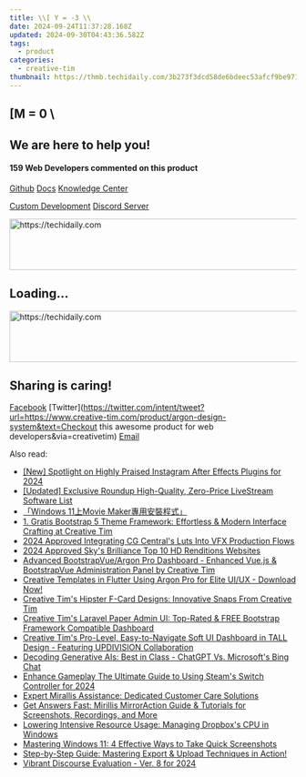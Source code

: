 ```yaml
---
title: \\[ Y = -3 \\
date: 2024-09-24T11:37:28.168Z
updated: 2024-09-30T04:43:36.582Z
tags:
  - product
categories:
  - creative-tim
thumbnail: https://thmb.techidaily.com/3b273f3dcd58de6bdeec53afcf9be971cffb1887a1cf9aa58c2806ddb93b59d9.jpg
---
```


## \[M = 0 \

## We are here to help you!

#### 159 Web Developers commented on this product

[Github](https://github.com/creativetimofficial/argon-design-system) [Docs](https://tools.techidaily.com/creative-tim/products/) [Knowledge Center](https://tools.techidaily.com/creative-tim/products/) 

[Custom Development](https://tools.techidaily.com/creative-tim/products/) [Discord Server](https://discord.com/invite/FhCJCaHdQa) 

<!-- affiliate ads begin -->
<a href="https://aligracehair.sjv.io/c/5597632/1948954/19272" target="_top" id="1948954">
  <img src="//a.impactradius-go.com/display-ad/19272-1948954" border="0" alt="https://techidaily.com" width="728" height="90"/>
</a>
<img height="0" width="0" src="https://aligracehair.sjv.io/i/5597632/1948954/19272" style="position:absolute;visibility:hidden;" border="0" />
<!-- affiliate ads end -->

## Loading...

<!-- affiliate ads begin -->
<a href="https://unicoeye.pxf.io/c/5597632/2134249/18498" target="_top" id="2134249">
  <img src="//a.impactradius-go.com/display-ad/18498-2134249" border="0" alt="https://techidaily.com" width="728" height="90"/>
</a>
<img height="0" width="0" src="https://unicoeye.pxf.io/i/5597632/2134249/18498" style="position:absolute;visibility:hidden;" border="0" />
<!-- affiliate ads end -->

## Sharing is caring!

[Facebook](https://www.facebook.com/sharer/sharer.php?u=https://www.creative-tim.com/product/argon-design-system?src=sdkpreparse) [Twitter](https://twitter.com/intent/tweet?url=https://www.creative-tim.com/product/argon-design-system&text=Checkout this awesome product for web developers&via=creativetim) [Email](https://tools.techidaily.com/creative-tim/products/)

<ins class="adsbygoogle"
     style="display:block"
     data-ad-format="autorelaxed"
     data-ad-client="ca-pub-7571918770474297"
     data-ad-slot="1223367746"></ins>

<ins class="adsbygoogle"
     style="display:block"
     data-ad-client="ca-pub-7571918770474297"
     data-ad-slot="8358498916"
     data-ad-format="auto"
     data-full-width-responsive="true"></ins>

<span class="atpl-alsoreadstyle">Also read:</span>
<div><ul>
<li><a href="https://instagram-video-recordings.techidaily.com/new-spotlight-on-highly-praised-instagram-after-effects-plugins-for-2024/"><u>[New] Spotlight on Highly Praised Instagram After Effects Plugins for 2024</u></a></li>
<li><a href="https://fox-links.techidaily.com/updated-exclusive-roundup-high-quality-zero-price-livestream-software-list/"><u>[Updated] Exclusive Roundup High-Quality, Zero-Price LiveStream Software List</u></a></li>
<li><a href="https://eaxpv-info.techidaily.com/windows-11movie-maker/"><u>「Windows 11上Movie Maker專用安裝程式」</u></a></li>
<li><a href="https://fox-shield.techidaily.com/1-gratis-bootstrap-5-theme-framework-effortless-and-modern-interface-crafting-at-creative-tim/"><u>1. Gratis Bootstrap 5 Theme Framework: Effortless & Modern Interface Crafting at Creative Tim</u></a></li>
<li><a href="https://extra-approaches.techidaily.com/2024-approved-integrating-cg-centrals-luts-into-vfx-production-flows/"><u>2024 Approved Integrating CG Central's Luts Into VFX Production Flows</u></a></li>
<li><a href="https://fox-blue.techidaily.com/2024-approved-skys-brilliance-top-10-hd-renditions-websites/"><u>2024 Approved Sky's Brilliance Top 10 HD Renditions Websites</u></a></li>
<li><a href="https://fox-shield.techidaily.com/advanced-bootstrapvueargon-pro-dashboard-enhanced-vuejs-and-bootstrapvue-administration-panel-by-creative-tim/"><u>Advanced BootstrapVue/Argon Pro Dashboard - Enhanced Vue.js & BootstrapVue Administration Panel by Creative Tim</u></a></li>
<li><a href="https://fox-shield.techidaily.com/creative-templates-in-flutter-using-argon-pro-for-elite-uiux-download-now/"><u>Creative Templates in Flutter Using Argon Pro for Elite UI/UX - Download Now!</u></a></li>
<li><a href="https://fox-shield.techidaily.com/creative-tims-hipster-f-card-designs-innovative-snaps-from-creative-tim/"><u>Creative Tim's Hipster F-Card Designs: Innovative Snaps From Creative Tim</u></a></li>
<li><a href="https://fox-shield.techidaily.com/creative-tims-laravel-paper-admin-ui-top-rated-and-free-bootstrap-framework-compatible-dashboard/"><u>Creative Tim's Laravel Paper Admin UI: Top-Rated & FREE Bootstrap Framework Compatible Dashboard</u></a></li>
<li><a href="https://fox-shield.techidaily.com/creative-tims-pro-level-easy-to-navigate-soft-ui-dashboard-in-tall-design-featuring-updivision-collaboration/"><u>Creative Tim's Pro-Level, Easy-to-Navigate Soft UI Dashboard in TALL Design - Featuring UPDIVISION Collaboration</u></a></li>
<li><a href="https://tech-haven.techidaily.com/decoding-generative-ais-best-in-class-chatgpt-vs-microsofts-bing-chat/"><u>Decoding Generative AIs: Best in Class - ChatGPT Vs. Microsoft's Bing Chat</u></a></li>
<li><a href="https://screen-sharing-recording.techidaily.com/enhance-gameplay-the-ultimate-guide-to-using-steams-switch-controller-for-2024/"><u>Enhance Gameplay The Ultimate Guide to Using Steam's Switch Controller for 2024</u></a></li>
<li><a href="https://fox-shield.techidaily.com/expert-mirallis-assistance-dedicated-customer-care-solutions/"><u>Expert Mirallis Assistance: Dedicated Customer Care Solutions</u></a></li>
<li><a href="https://fox-shield.techidaily.com/get-answers-fast-mirillis-mirroraction-guide-and-tutorials-for-screenshots-recordings-and-more/"><u>Get Answers Fast: Mirillis MirrorAction Guide & Tutorials for Screenshots, Recordings, and More</u></a></li>
<li><a href="https://win11.techidaily.com/lowering-intensive-resource-usage-managing-dropboxs-cpu-in-windows/"><u>Lowering Intensive Resource Usage: Managing Dropbox's CPU in Windows</u></a></li>
<li><a href="https://tech-recovery.techidaily.com/mastering-windows-11-4-effective-ways-to-take-quick-screenshots/"><u>Mastering Windows 11: 4 Effective Ways to Take Quick Screenshots</u></a></li>
<li><a href="https://fox-shield.techidaily.com/step-by-step-guide-mastering-export-and-upload-techniques-in-action/"><u>Step-by-Step Guide: Mastering Export & Upload Techniques in Action!</u></a></li>
<li><a href="https://desktop-recording.techidaily.com/vibrant-discourse-evaluation-ver-8-for-2024/"><u>Vibrant Discourse Evaluation - Ver. 8 for 2024</u></a></li>
</ul></div>

